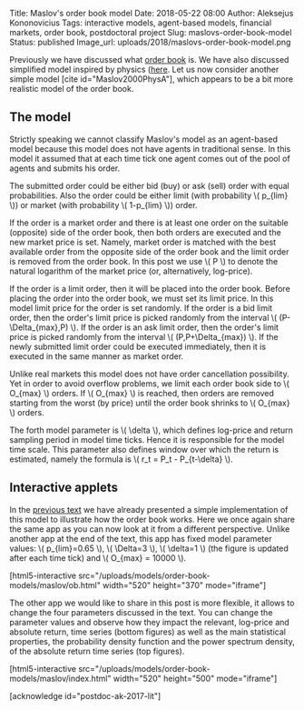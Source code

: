 Title: Maslov's order book model
Date: 2018-05-22 08:00
Author: Aleksejus Kononovicius
Tags: interactive models, agent-based models, financial markets, order book, postdoctoral project
Slug: maslovs-order-book-model
Status: published
Image_url: uploads/2018/maslovs-order-book-model.png

Previously we have discussed what [order book]({filename}/articles/2018/what-the-order-book-is.md) is. We have also discussed simplified model inspired by physics ([here]({filename}/articles/2018/noise-traders-only-order-book-model-bak.md). Let us now consider another simple model [cite id="Maslov2000PhysA"], which appears to be a bit more realistic model of the order book.<!--more-->

## The model

Strictly speaking we cannot classify Maslov's model as an agent-based model because this model does not have agents in traditional sense. In this model it assumed that at each time tick one agent comes out of the pool of agents and submits his order.

The submitted order could be either bid (buy) or ask (sell) order with equal probabilities. Also the order could be either limit (with probability \\\( p\_{lim} \\\)) or market (with probability \\\( 1-p\_{lim} \\\)) order.

If the order is a market order and there is at least one order on the suitable (opposite) side of the order book, then both orders are executed and the new market price is set. Namely, market order is matched with the best available order from the opposite side of the order book and the limit order is removed from the order book. In this post we use \\\( P \\\) to denote the natural logarithm of the market price (or, alternatively, log-price).

If the order is a limit order, then it will be placed into the order book. Before placing the order into the order book, we must set its limit price. In this model limit price for the order is set randomly. If the order is a bid limit order, then the order's limit price is picked randomly from the interval \\\( (P-\Delta\_{max},P) \\\). If the order is an ask limit order, then the order's limit price is picked randomly from the interval \\\( (P,P+\Delta\_{max}) \\\). If the newly submitted limit order could be executed immediately, then it is executed in the same manner as market order.

Unlike real markets this model does not have order cancellation possibility. Yet in order to avoid overflow problems, we limit each order book side to \\\( O\_{max} \\\) orders. If \\\( O\_{max} \\\) is reached, then orders are removed starting from the worst (by price) until the order book shrinks to \\\( O\_{max} \\\) orders.

The forth model parameter is \\\( \delta \\\), which defines log-price and return sampling period in model time ticks. Hence it is responsible for the model time scale. This parameter also defines window over which the return is estimated, namely the formula is  \\\( r\_t = P\_t - P\_{t-\delta} \\\).

## Interactive applets

In the [previous text]({filename}/articles/2018/what-the-order-book-is.md) we have already presented a simple implementation of this model to illustrate how the order book works. Here we once again share the same app as you can now look at it from a different perspective. Unlike another app at the end of the text, this app has fixed model parameter values:  \\\( p\_{lim}=0.65 \\\), \\\( \Delta=3 \\\), \\\( \delta=1 \\\) (the figure is updated after each time tick) and \\\( O\_{max} = 10000 \\\).

[html5-interactive
src="/uploads/models/order-book-models/maslov/ob.html" width="520"
height="370" mode="iframe"]

The other app we would like to share in this post is more flexible, it allows to change the four parameters discussed in the text. You can change the parameter values and observe how they impact the relevant, log-price and absolute return, time series (bottom figures) as well as the main statistical properties, the probability density function and the power spectrum density, of the absolute return time series (top figures).

[html5-interactive
src="/uploads/models/order-book-models/maslov/index.html" width="520"
height="500" mode="iframe"]

[acknowledge id="postdoc-ak-2017-lit"]
